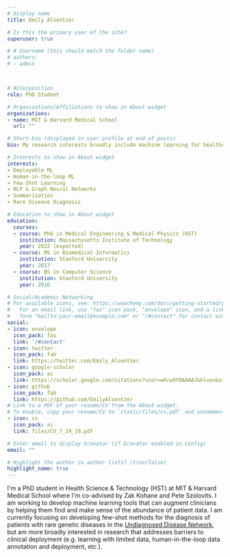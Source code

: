 ```yaml
---
# Display name
title: Emily Alsentzer

# Is this the primary user of the site?
superuser: true

# # Username (this should match the folder name)
# authors:
# - admin



# Role/position
role: PhD Student

# Organizations/Affiliations to show in About widget
organizations:
- name: MIT & Harvard Medical School
  url: ""

# Short bio (displayed in user profile at end of posts)
bio: My research interests broadly include machine learning for healthcare.

# Interests to show in About widget
interests:
- Deployable ML
- Human-in-the-loop ML
- Few Shot Learning
- NLP & Graph Neural Networks
- Summarization
- Rare Disease Diagnosis

# Education to show in About widget
education:
  courses:
  - course: PhD in Medical Engineering & Medical Physics (HST)
    institution: Massachusetts Institute of Technology
    year: 2022 (expected)
  - course: MS in Biomedical Informatics
    institution: Stanford University
    year: 2017
  - course: BS in Computer Science
    institution: Stanford University
    year: 2016

# Social/Academic Networking
# For available icons, see: https://wowchemy.com/docs/getting-started/page-builder/#icons
#   For an email link, use "fas" icon pack, "envelope" icon, and a link in the
#   form "mailto:your-email@example.com" or "/#contact" for contact widget.
social:
- icon: envelope
  icon_pack: fas
  link: '/#contact'
- icon: twitter
  icon_pack: fab
  link: https://twitter.com/Emily_Alsentzer
- icon: google-scholar
  icon_pack: ai
  link: https://scholar.google.com/citations?user=wKcw9Y8AAAAJ&hl=en&oi=ao
- icon: github
  icon_pack: fab
  link: https://github.com/EmilyAlsentzer
# Link to a PDF of your resume/CV from the About widget.
# To enable, copy your resume/CV to `static/files/cv.pdf` and uncomment the lines below.
- icon: cv
  icon_pack: ai
  link: files/CV_7_24_19.pdf

# Enter email to display Gravatar (if Gravatar enabled in Config)
email: ""

# Highlight the author in author lists? (true/false)
highlight_name: true
---
```


I'm a PhD student in Health Science & Technology (HST) at MIT & Harvard Medical School where I'm co-advised by Zak Kohane and Pete Szolovits. I am working to develop machine learning tools that can augment clinicians by helping them find and make sense of the abundance of patient data. I am currently focusing on developing few-shot methods for the diagnosis of patients with rare genetic diseases in the [Undiagnosed Disease Network](https://undiagnosed.hms.harvard.edu/), but am more broadly interested in research that addresses barriers to clinical deployment (e.g. learning with limited data, human-in-the-loop data annotation and deployment, etc.). 


